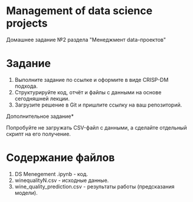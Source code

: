# Management of data science projects
Домашнее задание №2 раздела "Менеджмент data-проектов"

# **Задание**

1. Выполните задание по ссылке и оформите в виде CRISP-DM подхода.
2. Структурируйте код, отчёт и файлы с данными на основе сегодняшней лекции.
3. Загрузите решение в Git и пришлите ссылку на ваш репозиторий.

Дополнительное задание*

Попробуйте не загружать CSV-файл с данными, а сделайте отдельный скрипт на его получение.

# **Содержание файлов**

1. DS Menegement .ipynb - код.
2. winequalityN.csv - исходные данные.
3. wine_quality_prediction.csv - результаты работы (предсказания модели). 
